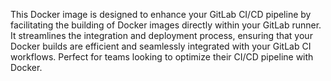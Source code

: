 This Docker image is designed to enhance your GitLab CI/CD pipeline by facilitating the building of Docker images directly within your GitLab runner. It streamlines the integration and deployment process, ensuring that your Docker builds are efficient and seamlessly integrated with your GitLab CI workflows. Perfect for teams looking to optimize their CI/CD pipeline with Docker.